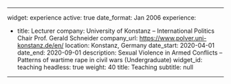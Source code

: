 
---
widget: experience
active: true
date_format: Jan 2006
experience:
  - title: Lecturer
    company: University of Konstanz – International Politics Chair Prof. Gerald Schneider
    company_url: https://www.polver.uni-konstanz.de/en/
    location: Konstanz, Germany
    date_start: 2020-04-01
    date_end: 2020-09-01
    description: Sexual Violence in Armed Conflicts – Patterns of wartime rape in civil wars (Undergraduate)
widget_id: teaching
headless: true
weight: 40
title: Teaching
subtitle: null
---
